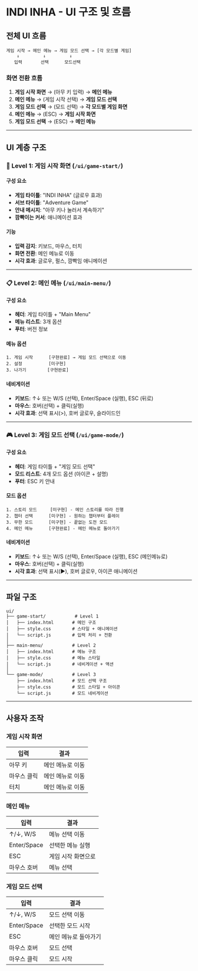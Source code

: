 # INDI INHA - UI 구조 및 흐름

## 전체 UI 흐름

```
게임 시작 → 메인 메뉴 → 게임 모드 선택 → [각 모드별 게임]
    ↓         ↓         ↓
   입력       선택      모드선택
```

### 화면 전환 흐름
1. **게임 시작 화면** → (아무 키 입력) → **메인 메뉴**
2. **메인 메뉴** → (게임 시작 선택) → **게임 모드 선택**
3. **게임 모드 선택** → (모드 선택) → **각 모드별 게임 화면**
4. **메인 메뉴** → (ESC) → **게임 시작 화면**
5. **게임 모드 선택** → (ESC) → **메인 메뉴**

---

## UI 계층 구조

### 📱 Level 1: 게임 시작 화면 (`/ui/game-start/`)

#### 구성 요소
- **게임 타이틀**: "INDI INHA" (글로우 효과)
- **서브 타이틀**: "Adventure Game"  
- **안내 메시지**: "아무 키나 눌러서 계속하기"
- **깜빡이는 커서**: 애니메이션 효과

#### 기능
- **입력 감지**: 키보드, 마우스, 터치
- **화면 전환**: 메인 메뉴로 이동
- **시각 효과**: 글로우, 펄스, 깜빡임 애니메이션

---

### 📋 Level 2: 메인 메뉴 (`/ui/main-menu/`)

#### 구성 요소
- **헤더**: 게임 타이틀 + "Main Menu"
- **메뉴 리스트**: 3개 옵션
- **푸터**: 버전 정보

#### 메뉴 옵션
```
1. 게임 시작      [구현완료] → 게임 모드 선택으로 이동
2. 설정          [미구현]
3. 나가기        [구현완료]
```

#### 네비게이션
- **키보드**: ↑↓ 또는 W/S (선택), Enter/Space (실행), ESC (뒤로)
- **마우스**: 호버(선택) + 클릭(실행)
- **시각 효과**: 선택 표시(>), 호버 글로우, 슬라이드인

---

### 🎮 Level 3: 게임 모드 선택 (`/ui/game-mode/`)

#### 구성 요소
- **헤더**: 게임 타이틀 + "게임 모드 선택"
- **모드 리스트**: 4개 모드 옵션 (아이콘 + 설명)
- **푸터**: ESC 키 안내

#### 모드 옵션
```
1. 스토리 모드     [미구현] - 메인 스토리를 따라 진행
2. 챕터 선택      [미구현] - 원하는 챕터부터 플레이  
3. 무한 모드      [미구현] - 끝없는 도전 모드
4. 메인 메뉴      [구현완료] - 메인 메뉴로 돌아가기
```

#### 네비게이션
- **키보드**: ↑↓ 또는 W/S (선택), Enter/Space (실행), ESC (메인메뉴로)
- **마우스**: 호버(선택) + 클릭(실행)
- **시각 효과**: 선택 표시(▶), 호버 글로우, 아이콘 애니메이션

---

## 파일 구조

```
ui/
├── game-start/           # Level 1
│   ├── index.html       # 메인 구조
│   ├── style.css        # 스타일 + 애니메이션  
│   └── script.js        # 입력 처리 + 전환
│
├── main-menu/           # Level 2
│   ├── index.html       # 메뉴 구조
│   ├── style.css        # 메뉴 스타일
│   └── script.js        # 네비게이션 + 액션
│
└── game-mode/           # Level 3
    ├── index.html       # 모드 선택 구조
    ├── style.css        # 모드 스타일 + 아이콘
    └── script.js        # 모드 네비게이션
```

---

## 사용자 조작

### 게임 시작 화면
| 입력 | 결과 |
|------|------|
| 아무 키 | 메인 메뉴로 이동 |
| 마우스 클릭 | 메인 메뉴로 이동 |
| 터치 | 메인 메뉴로 이동 |

### 메인 메뉴
| 입력 | 결과 |
|------|------|
| ↑/↓, W/S | 메뉴 선택 이동 |
| Enter/Space | 선택한 메뉴 실행 |
| ESC | 게임 시작 화면으로 |
| 마우스 호버 | 메뉴 선택 |
### 게임 모드 선택
| 입력 | 결과 |
|------|------|
| ↑/↓, W/S | 모드 선택 이동 |
| Enter/Space | 선택한 모드 시작 |
| ESC | 메인 메뉴로 돌아가기 |
| 마우스 호버 | 모드 선택 |
| 마우스 클릭 | 모드 시작 |